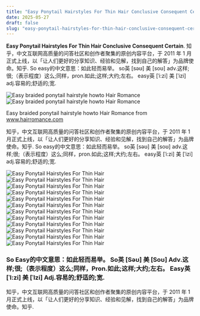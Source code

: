 ```yaml
---
title: "Easy Ponytail Hairstyles For Thin Hair Conclusive Consequent Certain"
date: 2025-05-27
draft: false
slug: "easy-ponytail-hairstyles-for-thin-hair-conclusive-consequent-certain" 
---
```


**Easy Ponytail Hairstyles For Thin Hair Conclusive Consequent Certain**. 知乎，中文互联网高质量的问答社区和创作者聚集的原创内容平台，于 2011 年 1 月正式上线，以「让人们更好的分享知识、经验和见解，找到自己的解答」为品牌使命。知乎. So easy的中文意思：如此轻而易举。 so英 [səʊ] 美 [soʊ] adv.这样;很;（表示程度）这么;同样，pron.如此;这样;大约;左右。 easy英 [ˈi:zi] 美 [ˈizi] adj.容易的;舒适的;宽.

![Easy braided ponytail hairstyle howto Hair Romance](https://www.hairromance.com/wp-content/uploads/2012/12/Hair-Romance-easy-braided-ponytail-hairstyle.jpg)![Easy braided ponytail hairstyle howto Hair Romance](https://www.hairromance.com/wp-content/uploads/2012/12/Hair-Romance-easy-braided-ponytail-hairstyle.jpg)

Easy braided ponytail hairstyle howto Hair Romance from www.hairromance.com

知乎，中文互联网高质量的问答社区和创作者聚集的原创内容平台，于 2011 年 1 月正式上线，以「让人们更好的分享知识、经验和见解，找到自己的解答」为品牌使命。知乎. So easy的中文意思：如此轻而易举。 so英 [səʊ] 美 [soʊ] adv.这样;很;（表示程度）这么;同样，pron.如此;这样;大约;左右。 easy英 [ˈi:zi] 美 [ˈizi] adj.容易的;舒适的;宽.

![Easy Ponytail Hairstyles For Thin Hair ](https://i.ytimg.com/vi/_-cGBYAt2Fw/maxresdefault.jpg " My 5 Minute Ponytail Routine KayleyMelissa YouTube")![Easy Ponytail Hairstyles For Thin Hair ](https://i.ytimg.com/vi/WvOdGEVVou4/maxresdefault.jpg " PONYTAIL IDEAS FOR THIN HAIR, EASY PONYTAIL HAIRSTYLES YouTube")![Easy Ponytail Hairstyles For Thin Hair ](https://cdn2.stylecraze.com/wp-content/uploads/2013/07/1.-Fuller-And-Longer-Ponytail.jpg " Everyday Hairstyles For Thin Hair Hairstyle Guides")![Easy Ponytail Hairstyles For Thin Hair ](http://www.prettydesigns.com/wp-content/uploads/2015/05/Easy-Braided-Ponytail-Hairstyle-for-Long-Hair.jpg " 16 Simple and Chic Ponytail Hairstyles Pretty Designs")![Easy Ponytail Hairstyles For Thin Hair ](https://i.ytimg.com/vi/QsxvRCzdVuE/maxresdefault.jpg " How To Thick Voluminous Ponytail for Thin/Fine Hair YouTube")![Easy Ponytail Hairstyles For Thin Hair ](https://i.pinimg.com/originals/a6/3e/60/a63e60a589f933e530bc4cad4cc0054a.jpg " Pin on Hair Ideas")![Easy Ponytail Hairstyles For Thin Hair ](https://fashionsum.com/wp-content/uploads/2019/03/41-9.png " 70+ Stunning Easy Ponytail Hairstyle Design Inspiration Page 41 of 76")![Easy Ponytail Hairstyles For Thin Hair ](http://pophaircuts.com/images/2016/07/Super-Simple-Low-Ponytail-Hairstyle-Tutorial.jpg " 10 Easy Ponytail Hairstyles 2020")![Easy Ponytail Hairstyles For Thin Hair ](https://www.hairromance.com/wp-content/uploads/2012/12/Hair-Romance-easy-braided-ponytail-hairstyle.jpg " Easy braided ponytail hairstyle howto Hair Romance")![Easy Ponytail Hairstyles For Thin Hair ](https://lovehairstyles.com/wp-content/uploads/2016/12/incredibly-cool-hairstyles-for-thin-hair-twists-ponytails.jpg " 61 Incredible Hairstyles For Thin Hair LoveHairStyles")![Easy Ponytail Hairstyles For Thin Hair ](https://momgenerations.com/wp-content/uploads/2023/01/IMG_7357.jpg " Pretty Ponytails 2 Easy Hairstyles for You To Try Stylish Life for Moms")![Easy Ponytail Hairstyles For Thin Hair ](https://stayglam.com/wp-content/uploads/2015/02/Simple-Sleek-Ponytail-with-Twist.jpg " 30 Cute Ponytail Hairstyles You Need to Try Today Page 3 StayGlam")

### So Easy的中文意思：如此轻而易举。 So英 [Səʊ] 美 [Soʊ] Adv.这样;很;（表示程度）这么;同样，Pron.如此;这样;大约;左右。 Easy英 [ˈI:zi] 美 [ˈIzi] Adj.容易的;舒适的;宽.

知乎，中文互联网高质量的问答社区和创作者聚集的原创内容平台，于 2011 年 1 月正式上线，以「让人们更好的分享知识、经验和见解，找到自己的解答」为品牌使命。知乎.